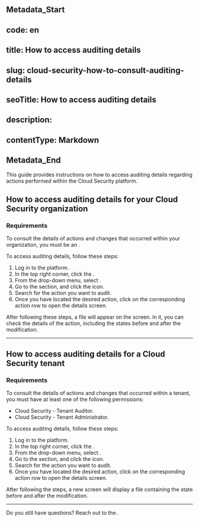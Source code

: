 ## Metadata_Start 
## code: en
## title: How to access auditing details 
## slug: cloud-security-how-to-consult-auditing-details 
## seoTitle: How to access auditing details 
## description:  
## contentType: Markdown 
## Metadata_End
This guide provides instructions on how to access auditing details regarding actions performed within the Cloud Security platform.


## How to access auditing details for your Cloud Security organization

### Requirements
To consult the details of actions and changes that occurred within your organization, you must be an .

To access auditing details, follow these steps:

1. Log in to the  platform.
2. In the top right corner, click the .
3. From the drop-down menu, select .
4. Go to the  section, and click the  icon.
5. Search for the action you want to audit.
6. Once you have located the desired action, click on the corresponding action row to open the details screen.

After following these steps, a  file will appear on the screen. In it, you can check the details of the action, including the states before and after the modification.




* * *

## How to access auditing details for a Cloud Security tenant

### Requirements

To consult the details of actions and changes that occurred within a tenant, you must have at least one of the following permissions:

* Cloud Security - Tenant Auditor.
* Cloud Security - Tenant Administrator.


To access auditing details, follow these steps:

1. Log in to the  platform.
2. In the top right corner, click the .
3. From the drop-down menu, select .
4. Go to the  section, and click the  icon.
5. Search for the action you want to audit.
6. Once you have located the desired action, click on the corresponding action row to open the details screen.


After following the steps, a new screen will display a  file containing the state before and after the modification.

* * *
Do you still have questions? Reach out to the .